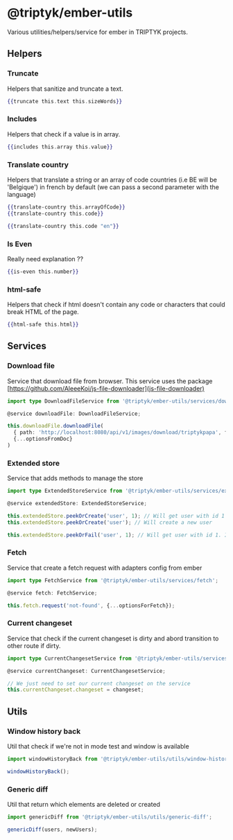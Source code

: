 # @triptyk/ember-utils

Various utilities/helpers/service for ember in TRIPTYK projects.

## Helpers

### Truncate
Helpers that sanitize and truncate a text.

```hbs
{{truncate this.text this.sizeWords}}
```

### Includes
Helpers that check if a value is in array.

```hbs
{{includes this.array this.value}}
```

### Translate country
Helpers that translate a string or an array of code countries (i.e BE will be 'Belgique') in french by default (we can pass a second parameter with the language)

```hbs
{{translate-country this.arrayOfCode}}
{{translate-country this.code}}

{{translate-country this.code "en"}}
```

### Is Even
Really need explanation ??

```hbs
{{is-even this.number}}
```

### html-safe
Helpers that check if html doesn't contain any code or characters that could break HTML of the page.

```hbs
{{html-safe this.html}}
```


## Services

### Download file
Service that download file from browser. This service uses the package [https://github.com/AleeeKoi/js-file-downloader](js-file-downloader)

```ts
import type DownloadFileService from '@triptyk/ember-utils/services/download-file';

@service downloadFile: DownloadFileService;

this.downloadFile.downloadFile(
  { path: 'http://localhost:8080/api/v1/images/download/triptykpapa', filename: 'TriptykRangers.png' },
  {...optionsFromDoc}
)
```

### Extended store
Service that adds methods to manage the store

```ts
import type ExtendedStoreService from '@triptyk/ember-utils/services/extended-store';

@service extendedStore: ExtendedStoreService;

this.extendedStore.peekOrCreate('user', 1); // Will get user with id 1
this.extendedStore.peekOrCreate('user'); // Will create a new user

this.extendedStore.peekOrFail('user', 1); // Will get user with id 1. If user not exist, so return a new Error
```

### Fetch
Service that create a fetch request with adapters config from ember

```ts
import type FetchService from '@triptyk/ember-utils/services/fetch';

@service fetch: FetchService;

this.fetch.request('not-found', {...optionsForFetch});
```

### Current changeset
Service that check if the current changeset is dirty and abord transition to other route if dirty.

```ts
import type CurrentChangesetService from '@triptyk/ember-utils/services/current-changeset';

@service currentChangeset: CurrentChangesetService;

// We just need to set our current changeset on the service
this.currentChangeset.changeset = changeset;
```

## Utils

### Window history back
Util that check if we're not in mode test and window is available

```ts
import windowHistoryBack from '@triptyk/ember-utils/utils/window-history-back';

windowHistoryBack();
```

### Generic diff
Util that return which elements are deleted or created

```ts
import genericDiff from '@triptyk/ember-utils/utils/generic-diff';

genericDiff(users, newUsers);
```